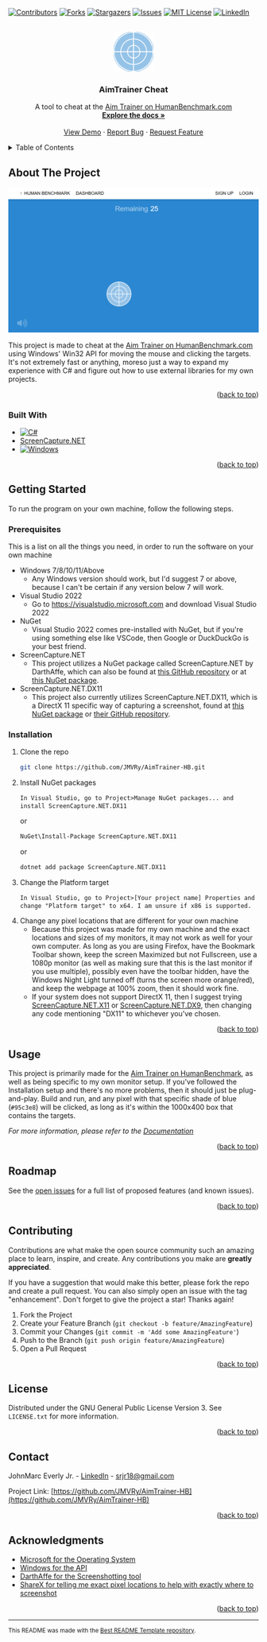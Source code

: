 <!-- Improved compatibility of back to top link: See: https://github.com/othneildrew/Best-README-Template/pull/73 -->
<a name="readme-top"></a>
<!--
*** Thanks for checking out the Best-README-Template. If you have a suggestion
*** that would make this better, please fork the repo and create a pull request
*** or simply open an issue with the tag "enhancement".
*** Don't forget to give the project a star!
*** Thanks again! Now go create something AMAZING! :D
-->



<!-- PROJECT SHIELDS -->
<!--
*** I'm using markdown "reference style" links for readability.
*** Reference links are enclosed in brackets [ ] instead of parentheses ( ).
*** See the bottom of this document for the declaration of the reference variables
*** for contributors-url, forks-url, etc. This is an optional, concise syntax you may use.
*** https://www.markdownguide.org/basic-syntax/#reference-style-links
-->
[![Contributors][contributors-shield]][contributors-url]
[![Forks][forks-shield]][forks-url]
[![Stargazers][stars-shield]][stars-url]
[![Issues][issues-shield]][issues-url]
[![MIT License][license-shield]][license-url]
[![LinkedIn][linkedin-shield]][linkedin-url]



<!-- PROJECT LOGO -->
<br />
<div align="center">
  <a href="https://github.com/JMVRy/AimTrainer-HB">
    <img src="images/Logo.png" alt="Logo" width="80" height="80">
  </a>

<h3 align="center">AimTrainer Cheat</h3>

  <p align="center">
    A tool to cheat at the <a href="https://humanbenchmark.com/tests/aim">Aim Trainer on HumanBenchmark.com</a>
    <br />
    <a href="https://github.com/JMVRy/AimTrainer-HB/wiki/Documentation"><strong>Explore the docs »</strong></a>
    <br />
    <br />
    <a href="#usage">View Demo</a>
    ·
    <a href="https://github.com/JMVRy/AimTrainer-HB/issues">Report Bug</a>
    ·
    <a href="https://github.com/JMVRy/AimTrainer-HB/issues">Request Feature</a>
  </p>
</div>



<!-- TABLE OF CONTENTS -->
<details>
  <summary>Table of Contents</summary>
  <ol>
    <li>
      <a href="#about-the-project">About The Project</a>
      <ul>
        <li><a href="#built-with">Built With</a></li>
      </ul>
    </li>
    <li>
      <a href="#getting-started">Getting Started</a>
      <ul>
        <li><a href="#prerequisites">Prerequisites</a></li>
        <li><a href="#installation">Installation</a></li>
      </ul>
    </li>
    <li><a href="#usage">Usage</a></li>
    <li><a href="#roadmap">Roadmap</a></li>
    <li><a href="#contributing">Contributing</a></li>
    <li><a href="#license">License</a></li>
    <li><a href="#contact">Contact</a></li>
    <li><a href="#acknowledgments">Acknowledgments</a></li>
  </ol>
</details>



<!-- ABOUT THE PROJECT -->
## About The Project

[![Product Name Screen Shot][product-screenshot]][repo-url]

This project is made to cheat at the [Aim Trainer on HumanBenchmark.com][trainer-hb] using Windows' Win32 API for moving the mouse and clicking the targets. It's not extremely fast or anything, moreso just a way to expand my experience with C# and figure out how to use external libraries for my own projects.

<p align="right">(<a href="#readme-top">back to top</a>)</p>



### Built With

* [![C#][CSharp]][CSharp-url]
* [ScreenCapture.NET][ScreenCapture.NET]
* [![Windows][Windows]][Windows-url]

<p align="right">(<a href="#readme-top">back to top</a>)</p>



<!-- GETTING STARTED -->
## Getting Started

To run the program on your own machine, follow the following steps.

### Prerequisites

This is a list on all the things you need, in order to run the software on your own machine
* Windows 7/8/10/11/Above
  * Any Windows version should work, but I'd suggest 7 or above, because I can't be certain if any version below 7 will work.
* Visual Studio 2022
  * Go to https://visualstudio.microsoft.com and download Visual Studio 2022
* NuGet
  * Visual Studio 2022 comes pre-installed with NuGet, but if you're using something else like VSCode, then Google or DuckDuckGo is your best friend.
* ScreenCapture.NET
  * This project utilizes a NuGet package called ScreenCapture.NET by DarthAffe, which can also be found at [this GitHub repository](https://github.com/DarthAffe/ScreenCapture.NET) or at [this NuGet package][ScreenCapture.NET].
* ScreenCapture.NET.DX11
  * This project also currently utilizes ScreenCapture.NET.DX11, which is a DirectX 11 specific way of capturing a screenshot, found at [this NuGet package][ScreenCapture.NET.DX11] or [their GitHub repository](https://github.com/DarthAffe/ScreenCapture.NET).

### Installation

1. Clone the repo
   ```sh
   git clone https://github.com/JMVRy/AimTrainer-HB.git
   ```
1. Install NuGet packages
   ```
   In Visual Studio, go to Project>Manage NuGet packages... and install ScreenCapture.NET.DX11
   ```
   or
   ```sh
   NuGet\Install-Package ScreenCapture.NET.DX11
   ```
   or
   ```sh
   dotnet add package ScreenCapture.NET.DX11
   ```
1. Change the Platform target
   ```
   In Visual Studio, go to Project>[Your project name] Properties and change "Platform target" to x64. I am unsure if x86 is supported.
   ```
1. Change any pixel locations that are different for your own machine
   * Because this project was made for my own machine and the exact locations and sizes of my monitors, it may not work as well for your own computer. As long as you are using Firefox, have the Bookmark Toolbar shown, keep the screen Maximized but not Fullscreen, use a 1080p monitor (as well as making sure that this is the last monitor if you use multiple), possibly even have the toolbar hidden, have the Windows Night Light turned off (turns the screen more orange/red), and keep the webpage at 100% zoom, then it should work fine.
   * If your system does not support DirectX 11, then I suggest trying [ScreenCapture.NET.X11](https://www.nuget.org/packages/ScreenCapture.NET.X11) or [ScreenCapture.NET.DX9](https://www.nuget.org/packages/ScreenCapture.NET.DX9), then changing any code mentioning "DX11" to whichever you've chosen.

<p align="right">(<a href="#readme-top">back to top</a>)</p>



<!-- USAGE EXAMPLES -->
## Usage

This project is primarily made for the [Aim Trainer on HumanBenchmark][trainer-hb], as well as being specific to my own monitor setup. If you've followed the Installation setup and there's no more problems, then it should just be plug-and-play. Build and run, and any pixel with that specific shade of blue (`#95c3e8`) will be clicked, as long as it's within the 1000x400 box that contains the targets.

_For more information, please refer to the [Documentation](https://github.com/JMVRy/AimTrainer-HB/wiki/Documentation)_

<p align="right">(<a href="#readme-top">back to top</a>)</p>



<!-- ROADMAP -->
## Roadmap

See the [open issues](https://github.com/JMVRy/AimTrainer-HB/issues) for a full list of proposed features (and known issues).

<p align="right">(<a href="#readme-top">back to top</a>)</p>



<!-- CONTRIBUTING -->
## Contributing

Contributions are what make the open source community such an amazing place to learn, inspire, and create. Any contributions you make are **greatly appreciated**.

If you have a suggestion that would make this better, please fork the repo and create a pull request. You can also simply open an issue with the tag "enhancement".
Don't forget to give the project a star! Thanks again!

1. Fork the Project
2. Create your Feature Branch (`git checkout -b feature/AmazingFeature`)
3. Commit your Changes (`git commit -m 'Add some AmazingFeature'`)
4. Push to the Branch (`git push origin feature/AmazingFeature`)
5. Open a Pull Request

<p align="right">(<a href="#readme-top">back to top</a>)</p>



<!-- LICENSE -->
## License

Distributed under the GNU General Public License Version 3. See `LICENSE.txt` for more information.

<p align="right">(<a href="#readme-top">back to top</a>)</p>



<!-- CONTACT -->
## Contact

JohnMarc Everly Jr. - [LinkedIn][linkedin-url] - srjr18@gmail.com

Project Link: [https://github.com/JMVRy/AimTrainer-HB](https://github.com/JMVRy/AimTrainer-HB)

<p align="right">(<a href="#readme-top">back to top</a>)</p>



<!-- ACKNOWLEDGMENTS -->
## Acknowledgments

* [Microsoft for the Operating System](https://microsoft.com)
* [Windows for the API](https://microsoft.com/en-us/windows)
* [DarthAffe for the Screenshotting tool](https://github.com/DarthAffe)
* [ShareX for telling me exact pixel locations to help with exactly where to screenshot](https://getsharex.com)

<p align="right">(<a href="#readme-top">back to top</a>)</p>



<hr />

<sup>This README was made with the [Best README Template repository](https://github.com/othneildrew/Best-README-Template).</sup>



<!-- MARKDOWN LINKS & IMAGES -->
<!-- https://www.markdownguide.org/basic-syntax/#reference-style-links -->
[contributors-shield]: https://img.shields.io/github/contributors/JMVRy/AimTrainer-HB.svg?style=for-the-badge
[contributors-url]: https://github.com/JMVRy/AimTrainer-HB/graphs/contributors
[forks-shield]: https://img.shields.io/github/forks/JMVRy/AimTrainer-HB.svg?style=for-the-badge
[forks-url]: https://github.com/JMVRy/AimTrainer-HB/network/members
[stars-shield]: https://img.shields.io/github/stars/JMVRy/AimTrainer-HB.svg?style=for-the-badge
[stars-url]: https://github.com/JMVRy/AimTrainer-HB/stargazers
[issues-shield]: https://img.shields.io/github/issues/JMVRy/AimTrainer-HB.svg?style=for-the-badge
[issues-url]: https://github.com/JMVRy/AimTrainer-HB/issues
[license-shield]: https://img.shields.io/github/license/JMVRy/AimTrainer-HB.svg?style=for-the-badge
[license-url]: https://github.com/JMVRy/AimTrainer-HB/blob/master/LICENSE.txt
[linkedin-shield]: https://img.shields.io/badge/-LinkedIn-black.svg?style=for-the-badge&logo=linkedin&colorB=555
[linkedin-url]: https://www.linkedin.com/in/johnmarc-everly-jr-882021225

[ScreenCapture.NET]: https://www.nuget.org/packages/ScreenCapture.NET
[ScreenCapture.NET.DX11]: https://www.nuget.org/packages/ScreenCapture.NET.DX11

[product-screenshot]: images/Screenshot.png

<!-- Product images and URLs -->
[Next.js]: https://img.shields.io/badge/next.js-000000?style=for-the-badge&logo=nextdotjs&logoColor=white
[Next-url]: https://nextjs.org/
[React.js]: https://img.shields.io/badge/React-20232A?style=for-the-badge&logo=react&logoColor=61DAFB
[React-url]: https://reactjs.org/
[Vue.js]: https://img.shields.io/badge/Vue.js-35495E?style=for-the-badge&logo=vuedotjs&logoColor=4FC08D
[Vue-url]: https://vuejs.org/
[Angular.io]: https://img.shields.io/badge/Angular-DD0031?style=for-the-badge&logo=angular&logoColor=white
[Angular-url]: https://angular.io/
[Svelte.dev]: https://img.shields.io/badge/Svelte-4A4A55?style=for-the-badge&logo=svelte&logoColor=FF3E00
[Svelte-url]: https://svelte.dev/
[Laravel.com]: https://img.shields.io/badge/Laravel-FF2D20?style=for-the-badge&logo=laravel&logoColor=white
[Laravel-url]: https://laravel.com
[Bootstrap.com]: https://img.shields.io/badge/Bootstrap-563D7C?style=for-the-badge&logo=bootstrap&logoColor=white
[Bootstrap-url]: https://getbootstrap.com
[JQuery.com]: https://img.shields.io/badge/jQuery-0769AD?style=for-the-badge&logo=jquery&logoColor=white
[JQuery-url]: https://jquery.com 
[CSharp]: https://img.shields.io/badge/csharp-512BD4?style=for-the-badge&logo=csharp&color=512BD4
[CSharp-url]: https://learn.microsoft.com/en-us/dotnet/csharp/tour-of-csharp/
[Windows]: https://img.shields.io/badge/windows-0078D4?style=for-the-badge&logo=windows&color=0078D4
[Windows-url]: https://microsoft.com/en-us/windows

[repo-url]: https://github.com/JMVRy/AimTrainer-HB

[trainer-hb]: https://humanbenchmark.com/tests/aim
